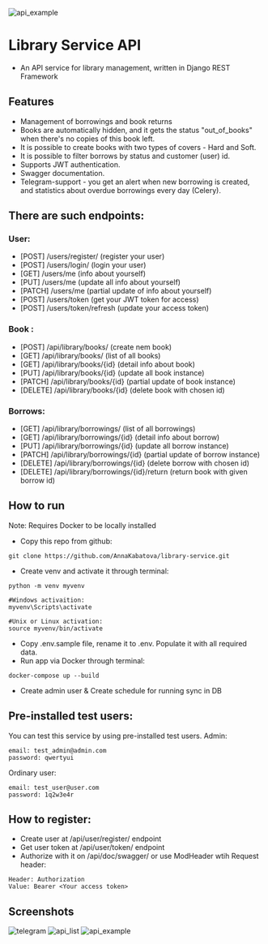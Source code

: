 ![api_example](https://user-images.githubusercontent.com/80786573/226563827-da2d10fb-79f6-44f8-b04a-b0c6af117bcc.jpg)
# Library Service API
- An API service for library management, written in Django REST Framework

## Features
- Management of borrowings and book returns
- Books are automatically hidden, and it gets the status "out_of_books" when there's no copies of this book left.
- It is possible to create books with two types of covers - Hard and Soft.
- It is possible to filter borrows by status and customer (user) id.
- Supports JWT authentication.
- Swagger documentation.
- Telegram-support - you get an alert when new borrowing is created, and statistics about overdue borrowings every day (Celery).

## There are such endpoints:

### User:

- [POST] /users/register/   (register your user)
- [POST] /users/login/   (login your user)
- [GET] /users/me   (info about yourself)
- [PUT] /users/me   (update all info about yourself)
- [PATCH] /users/me  (partial update of info about yourself)
- [POST] /users/token (get your JWT token for access)
- [POST] /users/token/refresh (update your access token)

### Book :

- [POST] /api/library/books/   (create nem book)
- [GET] /api/library/books/   (list of all books)
- [GET] /api/library/books/{id}   (detail info about book)
- [PUT] /api/library/books/{id}   (update all book instance)
- [PATCH] /api/library/books/{id}   (partial update of book instance)
- [DELETE] /api/library/books/{id}   (delete book with chosen id)

### Borrows:

- [GET] /api/library/borrowings/   (list of all borrowings)
- [GET] /api/library/borrowings/{id}   (detail info about borrow)
- [PUT] /api/library/borrowings/{id}   (update all borrow instance)
- [PATCH] /api/library/borrowings/{id}   (partial update of borrow instance)
- [DELETE] /api/library/borrowings/{id}   (delete borrow with chosen id)
- [DELETE] /api/library/borrowings/{id}/return   (return book with given borrow id)

## How to run
Note: Requires Docker to be locally installed

- Copy this repo from github:
```git
git clone https://github.com/AnnaKabatova/library-service.git
```
- Create venv and activate it through terminal:
```git
python -m venv myvenv

#Windows activaition:
myvenv\Scripts\activate

#Unix or Linux activation:
source myvenv/bin/activate
```
- Copy .env.sample file, rename it to .env. Populate it with all required data.
- Run app via Docker through terminal:
```git
docker-compose up --build
```
- Create admin user & Create schedule for running sync in DB

## Pre-installed test users:
You can test this service by using pre-installed test users.
Admin:
```git
email: test_admin@admin.com
password: qwertyui
```
Ordinary user:
```git
email: test_user@user.com
password: 1q2w3e4r
```

## How to register:
- Create user at /api/user/register/ endpoint
- Get user token at /api/user/token/ endpoint
- Authorize with it on /api/doc/swagger/ or use ModHeader wtih Request header:
```
Header: Authorization
Value: Bearer <Your access token> 
```

## Screenshots
![telegram](https://user-images.githubusercontent.com/80786573/226563970-b3cb03df-e0a3-43e4-b4d0-de0bbc846047.jpg)
![api_list](https://user-images.githubusercontent.com/80786573/226563867-26be03bf-5cf4-4e70-a855-db7b7fe0b606.jpg)
![api_example](https://user-images.githubusercontent.com/80786573/226563953-a513eaea-c871-4f9a-98ca-0a80be27ddca.jpg)
